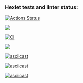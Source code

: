 ### Hexlet tests and linter status:
[![Actions Status](https://github.com/mihaska1/php-project-lvl1/workflows/hexlet-check/badge.svg)](https://github.com/mihaska1/php-project-lvl1/actions)

<a href="https://codeclimate.com/github/codeclimate/codeclimate/maintainability"><img src="https://api.codeclimate.com/v1/badges/a99a88d28ad37a79dbf6/maintainability" /></a>

[![CI](https://github.com/mihaska1/php-project-lvl1/actions/workflows/Test.yml/badge.svg?branch=main)](https://github.com/mihaska1/php-project-lvl1/actions/workflows/Test.yml)

<a href="https://asciinema.org/a/JldnjDhanLQL7TMRqUq0QoezF" target="_blank"><img src="https://asciinema.org/a/JldnjDhanLQL7TMRqUq0QoezF.svg" /></a>

[![asciicast](https://asciinema.org/a/QAcmWd8I7YHeG7agQAenrM4j9.svg)](https://asciinema.org/a/QAcmWd8I7YHeG7agQAenrM4j9)

[![asciicast](https://asciinema.org/a/fAbKgal6W0UlNzsEpdlvKxNUF.svg)](https://asciinema.org/a/fAbKgal6W0UlNzsEpdlvKxNUF)

[![asciicast](https://asciinema.org/a/PVFOFNifvDWEqY6WkZZQZi7pp.svg)](https://asciinema.org/a/PVFOFNifvDWEqY6WkZZQZi7pp)
